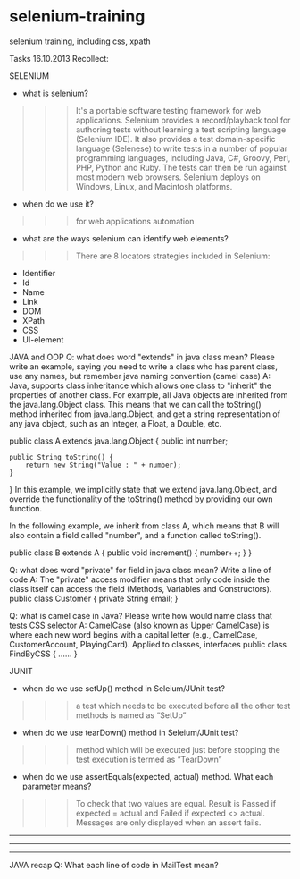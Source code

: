 selenium-training
=================

selenium training, including css, xpath

Tasks
16.10.2013
Recollect: 

SELENIUM
* what is selenium?
>>>  It's a portable software testing framework for web applications. Selenium provides a record/playback tool for authoring tests without learning a test scripting language (Selenium IDE). It also provides a test domain-specific language (Selenese) to write tests in a number of popular programming languages, including Java, C#, Groovy, Perl, PHP, Python and Ruby. The tests can then be run against most modern web browsers. Selenium deploys on Windows, Linux, and Macintosh platforms.
* when do we use it?
>>> for web applications automation
* what are the ways selenium can identify web elements?
>>>  There are 8 locators strategies included in Selenium:
 - Identifier
 - Id
 - Name
 - Link
 - DOM
 - XPath
 - CSS
 - UI-element
 
JAVA and OOP
Q: what does word "extends" in java class mean? Please write an example, saying you need to write a class who has parent class, use any names, but remember java naming convention (camel case)
A: Java, supports class inheritance which allows one class to "inherit" the properties of another class. For example, all Java objects are inherited from the java.lang.Object class. This means that we can call the toString() method inherited from java.lang.Object, and get a string representation of any java object, such as an Integer, a Float, a Double, etc.

public class A extends java.lang.Object {
	public int number;

	public String toString() {
		return new String("Value : " + number);
	}
}
In this example, we implicitly state that we extend java.lang.Object, and override the functionality of the toString() method by providing our own function. 

In the following example, we inherit from class A, which means that B will also contain a field called "number", and a function called toString().

public class B extends A {
	public void increment() {
		number++;
	}
}

Q: what does word "private" for field in java class mean? Write a line of code
A: The "private" access modifier means that only code inside the class itself can access the field (Methods, Variables and Constructors).
public class Customer {
 private   String email;
}

Q: what is camel case in Java? Please  write how would name class that tests CSS selector
A: CamelCase (also known as Upper CamelCase) is where each new word begins with a capital letter (e.g., CamelCase, CustomerAccount, PlayingCard). Applied to classes, interfaces 
public class FindByCSS {
......
}

JUNIT
* when do we use setUp() method in Seleium/JUnit test?
>>> a test which needs to be executed before all the other test methods is named as “SetUp”
* when do we use tearDown() method in Seleium/JUnit test?
>>> method which will be executed just before stopping the test execution is termed as “TearDown”
* when do we use assertEquals(expected, actual) method. What each parameter means?
>>> To check that two values are equal. Result is Passed if expected = actual and Failed if expected <> actual. Messages are only displayed when an assert fails.

************************************************************
************************************************************
************************************************************
JAVA recap
Q: What each line of code in MailTest mean?
